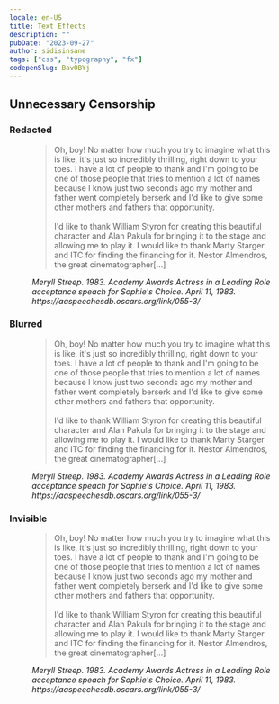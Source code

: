 ```yaml
---
locale: en-US
title: Text Effects
description: ""
pubDate: "2023-09-27"
author: sidisinsane
tags: ["css", "typography", "fx"]
codepenSlug: BavOBYj
---
```


<link href="/snippets/text-fx.css" rel="stylesheet" />

<h2>Unnecessary Censorship</h2>

<h3>Redacted</h3>

<figure>
  <blockquote>
    <p>
      Oh, boy! No matter how much you try to imagine what this is like, it's just so <span class="text-fx-redacted">incredibly thrilling</span>, right down to your toes. I have a lot of <span class="text-fx-redacted">people</span> to <span class="text-fx-redacted">thank</span> and I'm going to be one of those people that tries to <span class="text-fx-redacted">mention</span> a lot of <span class="text-fx-redacted">names</span> because I know just two seconds ago my mother and father <span class="text-fx-redacted">went completely berserk</span> and I'd like to give some other mothers and fathers that opportunity.
      <br /><br />
      I'd like to <span class="text-fx-redacted">thank</span> William Styron for creating this beautiful <span class="text-fx-redacted">character</span> and Alan Pakula for bringing it to <span class="text-fx-redacted">the stage</span> and allowing me to <span class="text-fx-redacted">play</span> it. I would like to thank Marty Starger and ITC for finding the <span class="text-fx-redacted">financing</span> for it. Nestor Almendros, the great <span class="text-fx-redacted">cinematographer</span>[&hellip;]
    </p>
  </blockquote>
  <figcaption>
    <cite>Meryll Streep. 1983. <i>Academy Awards Actress in a Leading Role acceptance speach for Sophie's Choice</i>. April 11, 1983. https://aaspeechesdb.oscars.org/link/055-3/</cite>
  </figcaption>
</figure>

<h3>Blurred</h3>

<figure>
  <blockquote>
    <p>
      Oh, boy! No matter how much you try to imagine what this is like, it's just so <span class="text-fx-blurred">incredibly thrilling</span>, right down to your toes. I have a lot of <span class="text-fx-blurred">people</span> to <span class="text-fx-blurred">thank</span> and I'm going to be one of those people that tries to <span class="text-fx-blurred">mention</span> a lot of <span class="text-fx-blurred">names</span> because I know just two seconds ago my mother and father <span class="text-fx-blurred">went completely berserk</span> and I'd like to give some other mothers and fathers that opportunity.
      <br /><br />
      I'd like to <span class="text-fx-blurred">thank</span> William Styron for creating this beautiful <span class="text-fx-blurred">character</span> and Alan Pakula for bringing it to <span class="text-fx-blurred">the stage</span> and allowing me to <span class="text-fx-blurred">play</span> it. I would like to thank Marty Starger and ITC for finding the <span class="text-fx-blurred">financing</span> for it. Nestor Almendros, the great <span class="text-fx-blurred">cinematographer</span>[&hellip;]
    </p>
  </blockquote>
  <figcaption>
    <cite>Meryll Streep. 1983. <i>Academy Awards Actress in a Leading Role acceptance speach for Sophie's Choice</i>. April 11, 1983. https://aaspeechesdb.oscars.org/link/055-3/</cite>
  </figcaption>
</figure>

<h3>Invisible</h3>

<figure>
  <blockquote>
    <p>
      Oh, boy! No matter how much you try to imagine what this is like, it's just so <span class="text-fx-invisible">incredibly thrilling</span>, right down to your toes. I have a lot of <span class="text-fx-invisible">people</span> to <span class="text-fx-invisible">thank</span> and I'm going to be one of those people that tries to <span class="text-fx-invisible">mention</span> a lot of <span class="text-fx-invisible">names</span> because I know just two seconds ago my mother and father <span class="text-fx-invisible">went completely berserk</span> and I'd like to give some other mothers and fathers that opportunity.
      <br /><br />
      I'd like to <span class="text-fx-invisible">thank</span> William Styron for creating this beautiful <span class="text-fx-invisible">character</span> and Alan Pakula for bringing it to <span class="text-fx-invisible">the stage</span> and allowing me to <span class="text-fx-invisible">play</span> it. I would like to thank Marty Starger and ITC for finding the <span class="text-fx-invisible">financing</span> for it. Nestor Almendros, the great <span class="text-fx-invisible">cinematographer</span>[&hellip;]
    </p>
  </blockquote>
  <figcaption>
    <cite>Meryll Streep. 1983. <i>Academy Awards Actress in a Leading Role acceptance speach for Sophie's Choice</i>. April 11, 1983. https://aaspeechesdb.oscars.org/link/055-3/</cite>
  </figcaption>
</figure>
